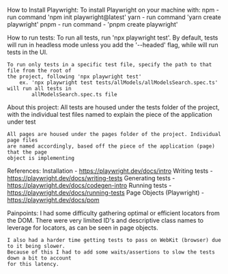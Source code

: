 How to Install Playwright:
    To install Playwright on your machine with:
        npm - run command 'npm init playwright@latest'
        yarn - run command 'yarn create playwright'
        pnpm - run command - 'pnpm create playwright'


How to run tests:
    To run all tests, run 'npx playwright test'. By default, tests will run in headless
    mode unless you add the '--headed' flag, while will run tests in the UI.

    To run only tests in a specific test file, specify the path to that file from the root of 
    the project, following 'npx playwright test'
        ex. 'npx playwright test tests/allModels/allModelsSearch.spec.ts' will run all tests in 
            allModelsSearch.spec.ts file

About this project:
    All tests are housed under the tests folder of the project, with the individual 
    test files named to explain the piece of the application under test

    All pages are housed under the pages folder of the project. Individual page files 
    are named accordingly, based off the piece of the application (page) that the page 
    object is implementing


References:
    Installation - https://playwright.dev/docs/intro
    Writing tests - https://playwright.dev/docs/writing-tests
    Generating tests - https://playwright.dev/docs/codegen-intro
    Running tests - https://playwright.dev/docs/running-tests
    Page Objects (Playwright) - https://playwright.dev/docs/pom


Painpoints:
    I had some difficulty gathering optimal or efficient locators from the DOM. There were 
    very limited ID's and descriptive class names to leverage for locators, as can be seen in 
    page objects.

    I also had a harder time getting tests to pass on WebKit (browser) due to it being slower. 
    Because of this I had to add some waits/assertions to slow the tests down a bit to account 
    for this latency.